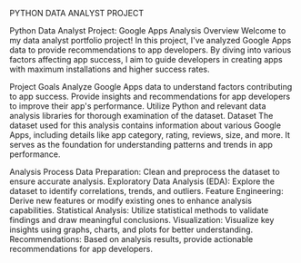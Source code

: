 PYTHON DATA ANALYST PROJECT

Python Data Analyst Project: Google Apps Analysis Overview Welcome to my data analyst portfolio project! In this project, I've analyzed Google Apps data to provide recommendations to app developers. By diving into various factors affecting app success, I aim to guide developers in creating apps with maximum installations and higher success rates.

Project Goals Analyze Google Apps data to understand factors contributing to app success. Provide insights and recommendations for app developers to improve their app's performance. Utilize Python and relevant data analysis libraries for thorough examination of the dataset. Dataset The dataset used for this analysis contains information about various Google Apps, including details like app category, rating, reviews, size, and more. It serves as the foundation for understanding patterns and trends in app performance.

Analysis Process Data Preparation: Clean and preprocess the dataset to ensure accurate analysis. 
Exploratory Data Analysis (EDA): Explore the dataset to identify correlations, trends, and outliers. 
Feature Engineering: Derive new features or modify existing ones to enhance analysis capabilities. 
Statistical Analysis: Utilize statistical methods to validate findings and draw meaningful conclusions. 
Visualization: Visualize key insights using graphs, charts, and plots for better understanding. Recommendations: Based on analysis results, provide actionable recommendations for app developers.
